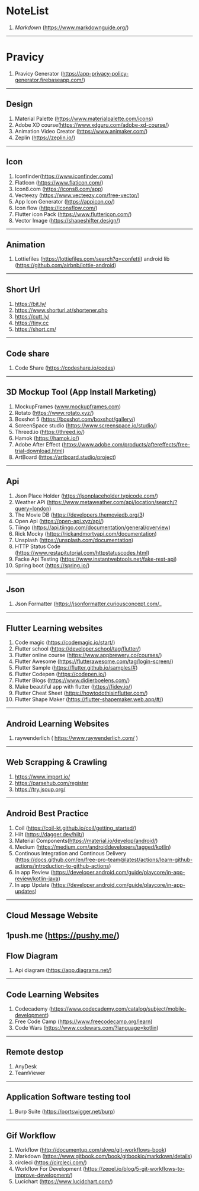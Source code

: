 # NoteList

1. *Markdown*  (https://www.markdownguide.org/)
-------

# Pravicy
1. Pravicy Generator (https://app-privacy-policy-generator.firebaseapp.com/)

---
##  **Design** 
1. Material Palette (https://www.materialpalette.com/icons)
2. Adobe XD course(https://www.xdguru.com/adobe-xd-course/)
3. Animation Video Creator (https://www.animaker.com/)
4. Zeplin (https://zeplin.io/)
---

## Icon
1. Iconfinder(https://www.iconfinder.com/)
2. FlatIcon (https://www.flaticon.com/)
3. Icon8.com  (https://icons8.com/app)
4. Vecteezy (https://www.vecteezy.com/free-vector/)
5. App Icon Generator (https://appicon.co/)
6. Icon flow (https://iconsflow.com/)
7. Flutter icon Pack (https://www.fluttericon.com/)
8. Vector Image (https://shapeshifter.design/)
---

## Animation
1. Lottiefiles (https://lottiefiles.com/search?q=confetti)
android lib (https://github.com/airbnb/lottie-android)
-----

## Short Url 
1. https://bit.ly/
2. https://www.shorturl.at/shortener.php
3. https://cutt.ly/
4. https://tiny.cc
5. https://short.cm/
---

## Code share
1. Code Share (https://codeshare.io/codes)

---

## 3D Mockup Tool (App Install Marketing)
1. MockupFrames (www.mockupframes.com)
2. Rotato (https://www.rotato.xyz/)
3. Boxshot 5 (https://boxshot.com/boxshot/gallery/)
4. ScreenSpace studio (https://www.screenspace.io/studio/)
5. Threed.io (https://threed.io/)
6. Hamok (https://hamok.io/)
7. Adobe After Effect (https://www.adobe.com/products/aftereffects/free-trial-download.html)
8. ArtBoard (https://artboard.studio/project)
----

## Api
1. Json Place Holder (https://jsonplaceholder.typicode.com/)
2. Weather APi (https://www.metaweather.com/api/location/search/?query=london)
3. The Movie DB (https://developers.themoviedb.org/3)
4. Open Api (https://open-api.xyz/api/)
5. Tiingo (https://api.tiingo.com/documentation/general/overview)
6. Rick Mocky (https://rickandmortyapi.com/documentation)
7. Unsplash (https://unsplash.com/documentation)
8. HTTP Status Code (https://www.restapitutorial.com/httpstatuscodes.html)
9. Facke Api Testing (https://www.instantwebtools.net/fake-rest-api)
10. Spring boot (https://spring.io/)
----

## Json
1. Json Formatter (https://jsonformatter.curiousconcept.com/_
---

## Flutter Learning websites
1. Code magic (https://codemagic.io/start/)
2. Flutter school (https://developer.school/tag/flutter/)
3. Flutter online course (https://www.appbrewery.co/courses/)
4. Flutter Awesome (https://flutterawesome.com/tag/login-screen/)
5. Flutter Sample (https://flutter.github.io/samples/#)
6. Flutter Codepen (https://codepen.io/)
7. Flutter Blogs (https://www.didierboelens.com/)
8. Make beautiful app with flutter (https://fidev.io/)
9. Flutter Cheat Sheet (https://howtodothisinflutter.com/)
10. Flutter Shape Maker (https://flutter-shapemaker.web.app/#/)
------

## Android Learning Websites
1. raywenderlich ( https://www.raywenderlich.com/ )
---


## Web Scrapping & Crawling
1. https://www.import.io/
2. https://parsehub.com/register
3. https://try.jsoup.org/
------

## Android Best Practice 
1. Coil (https://coil-kt.github.io/coil/getting_started/)
2. Hilt (https://dagger.dev/hilt/)
3. Material Components(https://material.io/develop/android/)
4. Medium (https://medium.com/androiddevelopers/tagged/kotlin)
5. Continous Integration and Continous Delivery (https://docs.github.com/en/free-pro-team@latest/actions/learn-github-actions/introduction-to-github-actions)
6. In app Review (https://developer.android.com/guide/playcore/in-app-review/kotlin-java)
7. In app Update (https://developer.android.com/guide/playcore/in-app-updates)
----

## Cloud Message Website
1push.me (https://pushy.me/)
---

## Flow Diagram
1. Api diagram (https://app.diagrams.net/)
---

## Code Learning Websites
1. Codecademy (https://www.codecademy.com/catalog/subject/mobile-development)
2. Free Code Camp (https://www.freecodecamp.org/learn)
3. Code Wars (https://www.codewars.com/?language=kotlin)
---

## Remote destop
1. AnyDesk
2. TeamViewer
----

## Application Software testing tool
1. Burp Suite (https://portswigger.net/burp)

----

## Gif Workflow
1. Workflow (http://documentup.com/skwp/git-workflows-book)
2. Markdown (https://www.gitbook.com/book/gitbookio/markdown/details)
3. circleci (https://circleci.com/)
4. Workflow For Development (https://zepel.io/blog/5-git-workflows-to-improve-development/)
5. Lucichart (https://www.lucidchart.com/)


